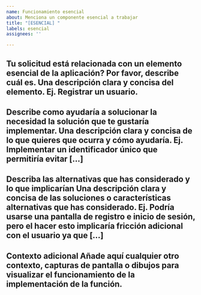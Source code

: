 ```yaml
---
name: Funcionamiento esencial
about: Menciona un componente esencial a trabajar
title: "[ESENCIAL] "
labels: esencial
assignees: ''

---
```


**Tu solicitud está relacionada con un elemento esencial de la aplicación? Por favor, describe cuál es.**
Una descripción clara y concisa del elemento. Ej. Registrar un usuario.
- 

**Describe como ayudaría a solucionar la necesidad la solución que te gustaría implementar.**
Una descripción clara y concisa de lo que quieres que ocurra y cómo ayudaría. Ej. Implementar un identificador único que permitiría evitar [...]
- 

**Describa las alternativas que has considerado y lo que implicarían**
Una descripción clara y concisa de las soluciones o características alternativas que has considerado. Ej. Podría usarse una pantalla de registro e inicio de sesión, pero el hacer esto implicaría fricción adicional con el usuario ya que [...]
- 

**Contexto adicional**
Añade aquí cualquier otro contexto, capturas de pantalla o dibujos para visualizar el funcionamiento de la implementación de la función.
-

